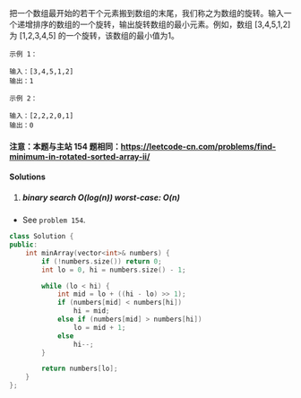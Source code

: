 把一个数组最开始的若干个元素搬到数组的末尾，我们称之为数组的旋转。输入一个递增排序的数组的一个旋转，输出旋转数组的最小元素。例如，数组 [3,4,5,1,2] 为 [1,2,3,4,5] 的一个旋转，该数组的最小值为1。  

```
示例 1：

输入：[3,4,5,1,2]
输出：1

示例 2：

输入：[2,2,2,0,1]
输出：0
```

#### 注意：本题与主站 154 题相同：https://leetcode-cn.com/problems/find-minimum-in-rotated-sorted-array-ii/


#### Solutions

1. ##### binary search O(log(n)) worst-case: O(n)

- See `problem 154`.

```cpp
class Solution {
public:
    int minArray(vector<int>& numbers) {
        if (!numbers.size()) return 0;
        int lo = 0, hi = numbers.size() - 1;

        while (lo < hi) {
            int mid = lo + ((hi - lo) >> 1);
            if (numbers[mid] < numbers[hi])
                hi = mid;
            else if (numbers[mid] > numbers[hi])
                lo = mid + 1;
            else
                hi--;
        }

        return numbers[lo];
    }
};
```
